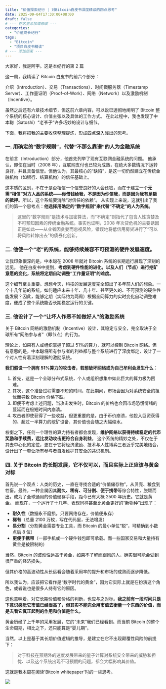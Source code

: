 ```yaml
---
title: "价值探索纪行 | 对Bitcoin白皮书深度精读的四点思考"
date: 2025-09-04T17:30:00+08:00
draft: false
# --- 在这里添加或修改 ---
categories:
  - "价值成长纪行"
tags:
  - "Bitcoin"
  - "项目白皮书精读"
# --- 添加结束 ---
---
```


大家好，我是阿宇。这是本纪行的第 2 篇

这一周，我精读了 Bitcoin 白皮书的前六个部分：

介绍（Introduction）、交易（Transactions）、时间戳服务器（Timestamp Server）、工作量证明（Proof-of-Work）、网络（Network）以及激励机制（Incentive）。

虽然之后还有六章技术细节，但这前六章内容，可以说已透彻地阐明了 Bitcoin 整个系统的核心设计、价值主张以及具体的工作方式。 在此过程中，我也发现了中本聪（Satoshi）“老爷子”许多巧妙的设计与细节。

下面，我将把我的主要收获整理提炼，形成四点深入浅出的思考。

### **一. 用确定的“数字规则”，代替“不那么靠谱”的人为金融系统**

在前言（Introduction）部分，他首先列举了现有互联网金融系统的问题。 他承认，即使在当时（2008 年），互联网支付也已较为成熟，在绝大多数情况下运转良好，并且具备信誉。但他认为，其最核心的“缺陷”，是这一切仍然建立在传统金融机构（如银行、结算机构）的信任基础上。

这本质的区别，不在于是否相信一个信誉良好的人会还钱，而在于建立一个**无需“相信”对方人品的系统——你借钱给我，不是因为你信我，而是因为我有足额的抵押**。所以，这个系统要消除“对信任的依赖”。 从实现上来说，这就引出了我们的第一个思考点：**他选择用确定的“数字规则”来代替“不确定”的人为系统。**

> 这里的“数字规则”是技术与加密算法，而“不确定”则指代了包含人性贪婪及不可预知因素的传统金融系统。事实也证明，2008 年次贷危机的主要诱因正是如此——从业者因贪婪而忽视风险，错误地将低信用房贷进行了“可以将风险转嫁出去”的债券化创新。

### **二. 他使一个“老”的系统，能够**持续**兼容不可预测的硬件发展速度。**

让我印象很深的是，中本聪在 2008 年就对 Bitcoin 系统的长期运行展现了深刻的远见。 他在白皮书中提到，**考虑到硬件性能的进化，以及人们（节点）进行挖矿意愿的变化，系统将定期自动调整“工作量证明”的难度。**

这个细节至关重要。想想今天，科技的发展速度完全超出了多年前人们的想象。一个十几年前的系统，如何适应未来十年、几十年、甚至更久的、不可预测的硬件性能发展？因此，能够定期（实际约为两周）根据全网算力的实时变化自动调整难度，便成了整个系统能否长期稳定运行的关键。

### **三. 他设计了一个“让坏人作恶不如做好人”的激励系统**

关于 Bitcoin 网络的激励机制（Incentive）设计，其稳定与安全，完全取决于全球所有“网络参与者”（即节点）的行为。

理论上，如果有人或组织掌握了超过 51%的算力，就可以控制 Bitcoin 网络。但有意思的是，中本聪将所有参与者的利益都与整个系统进行了深度绑定，设计了一个对人性有着深刻理解的激励系统。

**我们假设一个拥有 51%算力的攻击者，若想破坏网络或为自己牟利会发生什么：**

1.  首先，这是一个全球分布式系统，个人或组织想集中如此巨大的算力极为困难。
2.  其次，这个准备过程需要不短的时间，在此期间，市场会因为对系统安全的担忧而导致 Bitcoin 价格下跌。
3.  即便不考虑上述问题，当攻击发生时，Bitcoin 的价格也会因市场恐慌情绪的蔓延而在极短时间内崩溃。
4.  攻击者即使获得了一些收益，但更重要的是，由于币价崩溃，他投入巨资获得的、超过一半算力的挖矿设备，其价值也会随之大幅缩水。

权衡之下，任何一个理性的算力持有者都会发现，**维护网络以获得持续稳定的代币奖励和手续费，远比发动攻击更符合自身利益**。 这个系统的精妙之处，不仅在于其去中心化的定位，更在于它将经济激励、技术与人性博弈三者近乎完美地结合，设计出了一套让所有参与者自发维护其安全的共识机制。

### **四. 关于 Bitcoin 的长期发展，它不仅可以，而且实际上正应该与黄金对标**

首先说一个观点：人类的历史，一直在寻找合适的“价值储存物”，从贝壳、粮食到牲畜。最终，一种金属因其**耐久、稀有、可分割、便于携带**等综合特性，脱颖而出，成为了全球通用的价值储存手段，距今已有大概 2500 年历史。它就是黄金。 而现在，一个运行了十几年、表现同样甚至比黄金更好的“新物种”出现了：

- **耐久性**（数据永不磨损，只要网络存在，价值便永存）
- **稀有**（总量 2100 万枚，写在代码里，无法增发）
- **易分割**（分割黄金需要专业工具，而 Bitcoin 的最小单位“聪”，可精确到小数点后 8 位）
- **更便于携带**（一部手机或一个硬件钱包即可承载。而一些国家交易和大量持有黄金是被限制的）

当然，Bitcoin 的波动性远高于黄金，如果不了解而跟风的人，确实很可能会受到很严重的经济损失。

但其价格的高波动性从长远看会随着采用率的提升和市场的成熟而逐步降低。

所以我认为，应该把它看作是“数字时代的黄金”，因为它实际上就是在扮演这个角色，或者说也是很多人持有它的原因。

这也意味着，对它长期价值和价格的判断，也应与之对标。**我之前有一段时间只是下意识感觉它市值已经很高了，但其实不能完全用市值去衡量一个东西的价值，而是去看它真正起到的作用和价值是什么。**

黄金历经了上千年的采用发展，它的“未来”我们已经看到。而当前 Bitcoin 的整个生命周期，相比之下，还只能算是“婴儿期”。

当然，以上是基于其长期价值逻辑的推导，是建立在它不出现颠覆性风险的前提下：

> 对于科技在预期外的速度发展带来的量子计算对系统安全带来的威胁和担忧、以及这个系统出现不可预期的问题，都会大幅影响其价值。

这就是我本周在阅读'Bitcoin whitepaper'时的一些思考。

![](/images/growth-journal/2.four-thoughts-on-an-in-depth-reading-of-the-bitcoin-white-paper/bitcoin-whitepaper.png)
